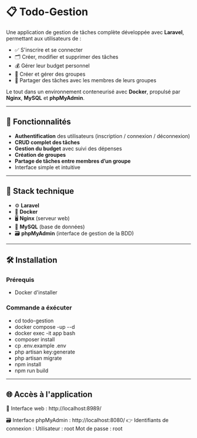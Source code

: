 # 📋 Todo-Gestion 
Une application de gestion de tâches complète développée avec **Laravel**, permettant aux utilisateurs de :

- ✅ S'inscrire et se connecter
- 🗂️ Créer, modifier et supprimer des tâches
- 💰 Gérer leur budget personnel
- 👥 Créer et gérer des groupes
- 🔄 Partager des tâches avec les membres de leurs groupes

Le tout dans un environnement conteneurisé avec **Docker**, propulsé par **Nginx**, **MySQL** et **phpMyAdmin**.

---

## 🚀 Fonctionnalités

- **Authentification** des utilisateurs (inscription / connexion / déconnexion)
- **CRUD complet des tâches**
- **Gestion du budget** avec suivi des dépenses
- **Création de groupes**
- **Partage de tâches entre membres d’un groupe**
- Interface simple et intuitive

---

## 🧰 Stack technique

- ⚙️ **Laravel**
- 🐳 **Docker**
- 🖥️ **Nginx** (serveur web)
- 🐬 **MySQL** (base de données)
- 🗃️ **phpMyAdmin** (interface de gestion de la BDD)

---

## 🛠️ Installation

### Prérequis

- Docker d'installer 

### Commande a éxécuter 

- cd todo-gestion
- docker compose -up --d
- docker exec -it app bash
- composer install 
- cp .env.example .env 
- php artisan key:generate
- php artisan migrate 
- npm install
- npm run build


---

##  🌐 Accès à l'application

🔗 Interface web : http://localhost:8989/

🗃️ Interface phpMyAdmin : http://localhost:8080/
👉 Identifiants de connexion :
    Utilisateur  : root
    Mot de passe : root


